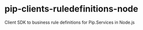 # pip-clients-ruledefinitions-node
Client SDK to business rule definitions for Pip.Services in Node.js
